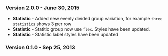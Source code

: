### Version 2.0.0 - June 30, 2015

- **Statistic** - Added new evenly divided group variation, for example `three statistics` shows 3 per row
- **Statistic** - Statitic group now use `flex`. Styles have been updated.
- **Statistic** - Statistic label styles have been updated

### Version 0.1.0 - Sep 25, 2013